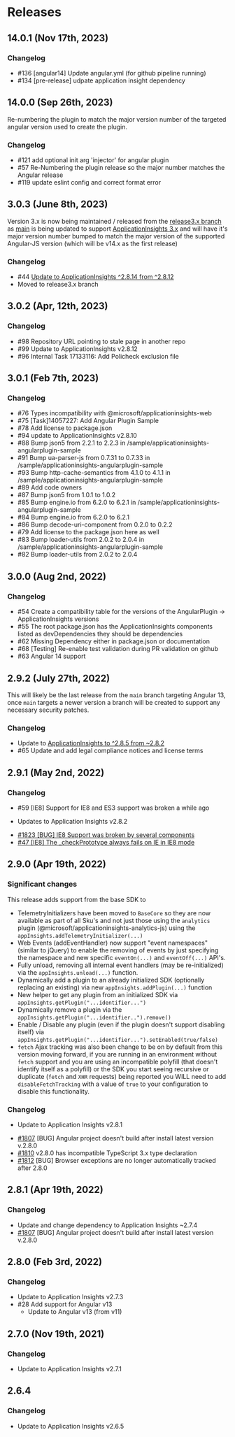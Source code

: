 # Releases

## 14.0.1 (Nov 17th, 2023)

### Changelog

- #136 [angular14] Update angular.yml (for github pipeline running)
- #134 [pre-release] udpate application insight dependency 

## 14.0.0 (Sep 26th, 2023)

Re-numbering the plugin to match the major version number of the targeted angular version used to create the plugin.

### Changelog

- #121 add optional init arg 'injector' for angular plugin 
- #57 Re-Numbering the plugin release so the major number matches the Angular release
- #119 update eslint config and correct format error

## 3.0.3 (June 8th, 2023)

Version 3.x is now being maintained / released from the [release3.x branch](https://github.com/microsoft/applicationinsights-angularplugin-js/tree/release3.x) as
[main](https://github.com/microsoft/applicationinsights-angularplugin-js/tree/main) is being updated to support [ApplicationInsights 3.x](https://github.com/microsoft/ApplicationInsights-JS/blob/main/RELEASES.md) and will have it's major version number bumped to match the major version of the supported Angular-JS version (which will be v14.x as the first release)
### Changelog

- #44 [Update to ApplicationInsights ^2.8.14 from ^2.8.12](https://github.com/microsoft/ApplicationInsights-JS/blob/master/RELEASES.md)
- Moved to release3.x branch

## 3.0.2 (Apr, 12th, 2023)

### Changelog

- #98 Repository URL pointing to stale page in another repo
- #99 Update to ApplicationInsights v2.8.12
- #96 Internal Task 17133116: Add Policheck exclusion file

## 3.0.1 (Feb 7th, 2023)

### Changelog

- #76 Types incompatibility with @microsoft/applicationinsights-web
- #75 [Task]14057227: Add Angular Plugin Sample
- #78 Add license to package.json
- #94 update to ApplicationInsights v2.8.10
- #88 Bump json5 from 2.2.1 to 2.2.3 in /sample/applicationinsights-angularplugin-sample
- #91 Bump ua-parser-js from 0.7.31 to 0.7.33 in /sample/applicationinsights-angularplugin-sample
- #93 Bump http-cache-semantics from 4.1.0 to 4.1.1 in /sample/applicationinsights-angularplugin-sample
- #89 Add code owners
- #87 Bump json5 from 1.0.1 to 1.0.2
- #85 Bump engine.io from 6.2.0 to 6.2.1 in /sample/applicationinsights-angularplugin-sample
- #84 Bump engine.io from 6.2.0 to 6.2.1
- #86 Bump decode-uri-component from 0.2.0 to 0.2.2
- #79 Add license to the package.json here as well
- #83 Bump loader-utils from 2.0.2 to 2.0.4 in /sample/applicationinsights-angularplugin-sample
- #82 Bump loader-utils from 2.0.2 to 2.0.4

## 3.0.0 (Aug 2nd, 2022)

### Changelog

- #54 Create a compatibility table for the versions of the AngularPlugin -> ApplicationInsights versions
- #55 The root package.json has the ApplicationInsights components listed as devDependencies they should be dependencies
- #62 Missing Dependency either in package.json or documentation
- #68 [Testing] Re-enable test validation during PR validation on github
- #63 Angular 14 support

## 2.9.2 (July 27th, 2022)

This will likely be the last release from the `main` branch targeting Angular 13, once `main` targets a newer version a branch will be created to support any necessary security patches.
### Changelog

- Update to [ApplicationInsights to ^2.8.5 from ~2.8.2](https://github.com/microsoft/ApplicationInsights-JS/blob/master/RELEASES.md)
- #65 Update and add legal compliance notices and license terms

## 2.9.1 (May 2nd, 2022)

### Changelog

- #59 [IE8] Support for IE8 and ES3 support was broken a while ago
* Updates to Application Insights v2.8.2
 - [#1823 [BUG] IE8 Support was broken by several components](https://github.com/microsoft/ApplicationInsights-JS/issues/1823)
 - [#47 [IE8] The _checkPrototype always fails on IE in IE8 mode](https://github.com/microsoft/DynamicProto-JS/issues/47)

## 2.9.0 (Apr 19th, 2022)

### Significant changes

This release adds support from the base SDK to

- TelemetryInitializers have been moved to `BaseCore` so they are now available as part of all Sku's and not just those using the `analytics` plugin (@microsoft/applicationinsights-analytics-js) using the `appInsights.addTelemetryInitializer(...)`
- Web Events (addEventHandler) now support "event namespaces" (similar to jQuery) to enable the removing of events by just specifying the namespace and new specific `eventOn(...)` and `eventOff(...)` API's.
- Fully unload, removing all internal event handlers (may be re-initialized) via the `appInsights.unload(...)` function.
- Dynamically add a plugin to an already initialized SDK (optionally replacing an existing) via new `appInsights.addPlugin(...)` function
- New helper to get any plugin from an initialized SDK via `appInsights.getPlugin("...identifier...")`
- Dynamically remove a plugin via the `appInsights.getPlugin("...identifier..").remove()`
- Enable / Disable any plugin (even if the plugin doesn't support disabling itself) via `appInsights.getPlugin("...identifier...").setEnabled(true/false)`
- `fetch` Ajax tracking was also been change to be on by default from this version moving forward, if you are running in an environment without `fetch` support and you are using an incompatible polyfill (that doesn't identify itself as a polyfill) or the SDK you start seeing recursive or duplicate (`fetch` and `XHR` requests) being reported you WILL need to add `disableFetchTracking` with a value of `true` to your configuration to disable this functionality.

### Changelog

* Update to Application Insights v2.8.1
 - [#1807](https://github.com/microsoft/ApplicationInsights-JS/issues/1807) [BUG] Angular project doesn't build after install latest version v.2.8.0
 - [#1810](https://github.com/microsoft/ApplicationInsights-JS/issues/1810) v2.8.0 has incompatible TypeScript 3.x type declaration
 - [#1812](https://github.com/microsoft/ApplicationInsights-JS/issues/1812) [BUG] Browser exceptions are no longer automatically tracked after 2.8.0

## 2.8.1 (Apr 19th, 2022)

### Changelog

* Update and change dependency to Application Insights ~2.7.4
* [#1807](https://github.com/microsoft/ApplicationInsights-JS/issues/1807) [BUG] Angular project doesn't build after install latest version v.2.8.0

## 2.8.0 (Feb 3rd, 2022)

### Changelog

* Update to Application Insights v2.7.3
* #28 Add support for Angular v13
  * Update to Angular v13 (from v11)

## 2.7.0 (Nov 19th, 2021)

### Changelog

* Update to Application Insights v2.7.1


## 2.6.4

### Changelog

* Update to Application Insights v2.6.5

